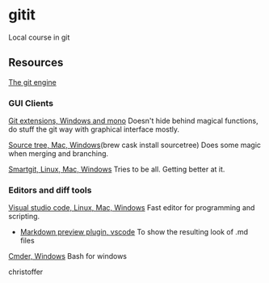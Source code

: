 # gitit
Local course in git


## Resources
[The git engine](https://git-scm.com/downloads)

### GUI Clients
[Git extensions, Windows and mono](http://gitextensions.github.io/)
Doesn't hide behind magical functions, do stuff the git way with graphical interface mostly.

[Source tree, Mac, Windows](https://www.sourcetreeapp.com/)(brew cask install sourcetree)
Does some magic when merging and branching.

[Smartgit, Linux, Mac, Windows](http://www.syntevo.com/smartgit/)
Tries to be all. Getting better at it.

### Editors and diff tools
[Visual studio code, Linux, Mac, Windows](https://code.visualstudio.com/)
Fast editor for programming and scripting.
* [Markdown preview plugin, vscode](https://marketplace.visualstudio.com/items?itemName=hnw.vscode-auto-open-markdown-preview)
To show the resulting look of .md files

[Cmder, Windows](http://cmder.net/)
Bash for windows

christoffer